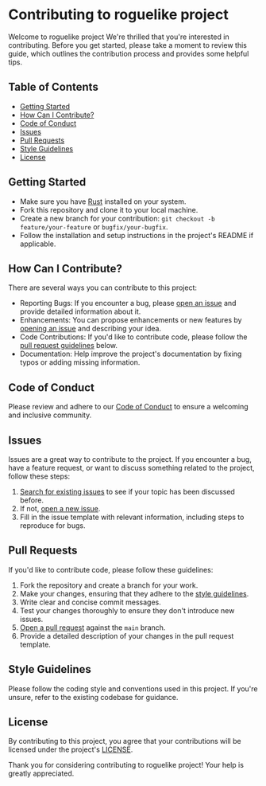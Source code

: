 # Contributing to roguelike project

Welcome to roguelike project We're thrilled that you're interested in contributing. Before you get started, please take a moment to review this guide, which outlines the contribution process and provides some helpful tips.

## Table of Contents
- [Getting Started](#getting-started)
- [How Can I Contribute?](#how-can-i-contribute)
- [Code of Conduct](#code-of-conduct)
- [Issues](#issues)
- [Pull Requests](#pull-requests)
- [Style Guidelines](#style-guidelines)
- [License](#license)

## Getting Started

- Make sure you have [Rust](https://www.rust-lang.org/) installed on your system.
- Fork this repository and clone it to your local machine.
- Create a new branch for your contribution: `git checkout -b feature/your-feature` or `bugfix/your-bugfix`.
- Follow the installation and setup instructions in the project's README if applicable.

## How Can I Contribute?

There are several ways you can contribute to this project:

- Reporting Bugs: If you encounter a bug, please [open an issue](#issues) and provide detailed information about it.
- Enhancements: You can propose enhancements or new features by [opening an issue](#issues) and describing your idea.
- Code Contributions: If you'd like to contribute code, please follow the [pull request guidelines](#pull-requests) below.
- Documentation: Help improve the project's documentation by fixing typos or adding missing information.

## Code of Conduct

Please review and adhere to our [Code of Conduct](CODE_OF_CONDUCT.md) to ensure a welcoming and inclusive community.

## Issues

Issues are a great way to contribute to the project. If you encounter a bug, have a feature request, or want to discuss something related to the project, follow these steps:

1. [Search for existing issues](../../issues) to see if your topic has been discussed before.
2. If not, [open a new issue](../../issues/new).
3. Fill in the issue template with relevant information, including steps to reproduce for bugs.

## Pull Requests

If you'd like to contribute code, please follow these guidelines:

1. Fork the repository and create a branch for your work.
2. Make your changes, ensuring that they adhere to the [style guidelines](#style-guidelines).
3. Write clear and concise commit messages.
4. Test your changes thoroughly to ensure they don't introduce new issues.
5. [Open a pull request](../../pulls) against the `main` branch.
6. Provide a detailed description of your changes in the pull request template.

## Style Guidelines

Please follow the coding style and conventions used in this project. If you're unsure, refer to the existing codebase for guidance.

## License

By contributing to this project, you agree that your contributions will be licensed under the project's [LICENSE](LICENSE.md).

Thank you for considering contributing to roguelike project! Your help is greatly appreciated.
